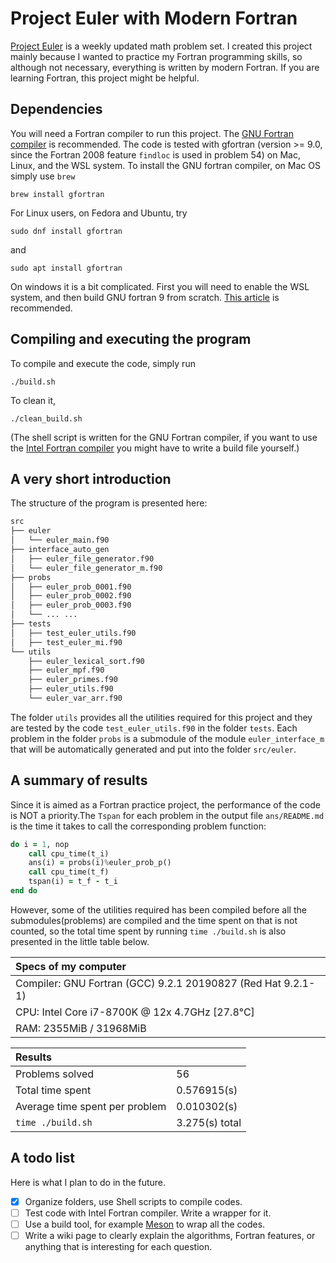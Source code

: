 # Project Euler with Modern Fortran

[Project Euler](https://projecteuler.net/about) is a weekly updated math problem set. I created this project mainly because I wanted to practice my Fortran programming skills, so although not necessary, everything is written by modern Fortran. If you are learning Fortran, this project might be helpful.

## Dependencies

You will need a Fortran compiler to run this project. The [GNU Fortran compiler](https://gcc.gnu.org/fortran/) is recommended. The code is tested with gfortran (version >= 9.0, since the Fortran 2008 feature `findloc` is used in problem 54) on Mac, Linux, and the WSL system. To install the GNU fortran compiler, on Mac OS simply use `brew`

```shell
brew install gfortran
```

For Linux users, on Fedora and Ubuntu, try

```shell
sudo dnf install gfortran
```

and 

```shell
sudo apt install gfortran
```

On windows it is a bit complicated. First you will need to enable the WSL system, and then build GNU fortran 9 from scratch. [This article](https://solarianprogrammer.com/2017/05/04/building-gcc-wsl-windows-subsystem-linux/) is recommended.

## Compiling and executing the program

 To compile and execute the code, simply run

```shell
./build.sh
```

To clean it,

```shell
./clean_build.sh
```

(The shell script is written for the GNU Fortran compiler, if you want to use the [Intel Fortran compiler](https://software.intel.com/en-us/fortran-compilers) you might have to write a build file yourself.)

## A very short introduction

The structure of the program is presented here:

```bash
src
├── euler
│   └── euler_main.f90
├── interface_auto_gen
│   ├── euler_file_generator.f90
│   └── euler_file_generator_m.f90
├── probs
│   ├── euler_prob_0001.f90
│   ├── euler_prob_0002.f90
│   ├── euler_prob_0003.f90
│   └── ... ...
├── tests
│   ├── test_euler_utils.f90
│   ├── test_euler_mi.f90
└── utils
    ├── euler_lexical_sort.f90
    ├── euler_mpf.f90
    ├── euler_primes.f90
    ├── euler_utils.f90
    └── euler_var_arr.f90
```

The folder `utils` provides all the utilities required for this project and they are tested by the code `test_euler_utils.f90` in the folder `tests`. Each problem in the folder `probs` is a submodule of the module `euler_interface_m` that will be automatically generated and put into the folder `src/euler`.

## A summary of results

Since it is aimed as a Fortran practice project, the performance of the code is NOT a priority.The `Tspan` for each problem in the output file `ans/README.md` is the time it takes to call the corresponding problem function:

```fortran
do i = 1, nop
    call cpu_time(t_i)
    ans(i) = probs(i)%euler_prob_p()
    call cpu_time(t_f)
    tspan(i) = t_f - t_i
end do
```

However, some of the utilities required has been compiled before all the submodules(problems) are compiled and the time spent on that is not counted, so the total time spent by running `time ./build.sh` is also presented in the little table below.

|Specs of my computer                                           |
|:--------------------------------------------------------------|
|Compiler: GNU Fortran (GCC) 9.2.1 20190827 (Red Hat 9.2.1-1)   |
|CPU: Intel Core i7-8700K @ 12x 4.7GHz [27.8°C]                 |
|RAM: 2355MiB / 31968MiB                                        |

|Results                            |                   |
|:----------------------------------|:------------------|
| Problems solved                   |   56              |    
| Total time spent                  |   0.576915(s)     |
| Average time spent per problem    |   0.010302(s)     |
| `time ./build.sh`                 |   3.275(s) total  |

## A todo list

Here is what I plan to do in the future.

- [x] Organize folders, use Shell scripts to compile codes.
- [ ] Test code with Intel Fortran compiler. Write a wrapper for it.
- [ ] Use a build tool, for example [Meson](https://mesonbuild.com/) to wrap
    all the codes.
- [ ] Write a wiki page to clearly explain the algorithms, Fortran features, or
    anything that is interesting for each question.
